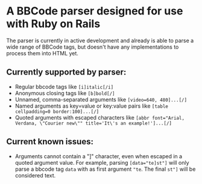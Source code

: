 A BBCode parser designed for use with Ruby on Rails
===================================================

The parser is currently in active development and already is able to parse a
wide range of BBCode tags, but doesn't have any implementations to process them
into HTML yet.

Currently supported by parser:
------------------------------
* Regular bbcode tags like `[i]italic[/i]`
* Anonymous closing tags like `[b]bold[/]`
* Unnamed, comma-separated arguments like `[video=640, 480]...[/]`
* Named arguments as key=value or key:value pairs like
  `[table cellpadding=0 border:100]...[/]`
* Quoted arguments with escaped characters like
  `[abbr font="Arial, Verdana, \"Courier new\"" title='It\'s an example!']...[/]`

Current known issues:
---------------------
* Arguments cannot contain a "]" character, even when escaped in a quoted
  argument value. For example, parsing `[data="te]st"]` will only parse a
  bbcode tag `data` with as first argument `"te`. The final `st"]` will be
  considered text.